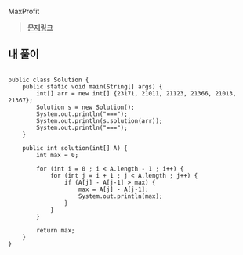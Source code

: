 MaxProfit

> [문제링크](https://app.codility.com/programmers/lessons/9-maximum_slice_problem/max_profit/)


## 내 풀이
```

public class Solution {
	public static void main(String[] args) {
		int[] arr = new int[] {23171, 21011, 21123, 21366, 21013, 21367};
		Solution s = new Solution();
		System.out.println("===");
		System.out.println(s.solution(arr));
		System.out.println("===");
	}
	
	public int solution(int[] A) {
		int max = 0;
		
		for (int i = 0 ; i < A.length - 1 ; i++) {
			for (int j = i + 1 ; j < A.length ; j++) {
				if (A[j] - A[j-1] > max) {
					max = A[j] - A[j-1];
					System.out.println(max);
				}
			}
		}
		
		return max;
	}
}


``` 